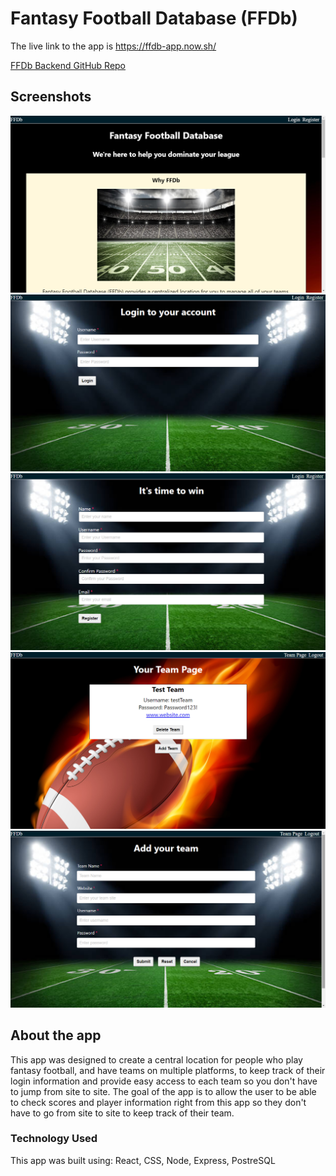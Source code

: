 # Fantasy Football Database (FFDb)

The live link to the app is https://ffdb-app.now.sh/

[FFDb Backend GitHub Repo](https://github.com/cmacdonald131/ffdb-api.git)

## Screenshots

![screenshot1](src/Images/screenshot1.png)
![screenshot2](src/Images/screenshot2.png)
![screenshot3](src/Images/screenshot3.png)
![screenshot4](src/Images/screenshot4.png)
![screenshot5](src/Images/screenshot5.png)

## About the app

This app was designed to create a central location for people who play fantasy football, and have teams on multiple platforms, to keep track of their login information and provide easy access to each team so you don't have to jump from site to site.  The goal of the app is to allow the user to be able to check scores and player information right from this app so they don't have to go from site to site to keep track of their team.

### Technology Used

This app was built using:
React,
CSS,
Node,
Express,
PostreSQL

